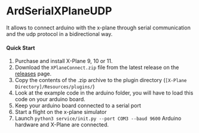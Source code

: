 # ArdSerialXPlaneUDP
It allows to connect arduino with the x-plane through serial communication and the udp protocol in a bidirectional way.

#### Quick Start
1. Purchase and install X-Plane 9, 10 or 11.
2. Download the `XPlaneConnect.zip` file from the latest release on the [releases](https://github.com/nasa/XPlaneConnect/releases) page.
3. Copy the contents of the .zip archive to the plugin directory (`[X-Plane Directory]/Resources/plugins/`)
4. Look at the example code in the arduino folder, you will have to load this code on your arduino board. 
5. Keep your arduino board connected to a serial port
6. Start a flight on the x-plane simulator
7. Launch `python3 service/init.py --port COM3 --baud 9600`
Arduino hardware and X-Plane are connected.
